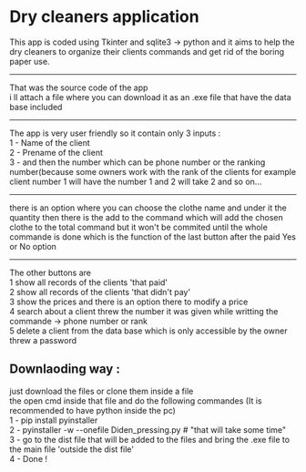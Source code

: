 # Dry cleaners application 
This app is coded using Tkinter and sqlite3 -> python and it aims to help the dry cleaners to organize their clients commands and get rid of the boring paper use.
__________________________________________________________
That was the source code of the app <br />
i ll attach a file where you can download it as an .exe file that have the data base included 
__________________________________________________________
The app is very user friendly so it contain only 3 inputs :<br />
1 - Name of the client <br />
2 - Prename of the client <br />
3 - and then the number which can be phone number or the ranking number(because some owners work with the rank of the clients for example client number 1 will have the number 1 and 2 will take 2 and so on...
_________________________________________________________
there is an option where you can choose the clothe name and under it the quantity 
then there is the add to the command which will add the chosen clothe to the total command but it won't be commited 
until the whole commande is done which is the function of the last button after the paid Yes or No option       
________________________________________________________
The other buttons are <br />
1 show all records of the clients 'that paid'<br /> 
2 show all records of the clients 'that didn't pay'<br />
3 show the prices and there is an option there to modify a price <br />
4 search about a client threw the number it was given while writting the commande -> phone number or rank<br /> 
5 delete a client from the data base which is only accessible by the owner threw a password <br />

## Downlaoding way : 
just download the files or clone them inside a file <br /> 
the open cmd inside that file and do the following commandes (It is recommended to have python inside the pc)<br/>
1 - pip install pyinstaller  <that will download the pyinstaller library inside the pc > <br />
2 - pyinstaller -w --onefile Diden_pressing.py # "that will take some time"  <br />
3 - go to the dist file that will be added to the files and bring the .exe file to the main file 'outside the dist file' <br />
4 - Done ! 
